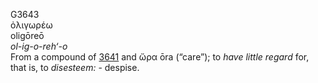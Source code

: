 <body>
  <p>G3643<br>  ὀλιγωρέω  <br> oligōreō  <br><i>ol-ig-o-reh‘-o </i><br>From a compound of <a href="g3641.htm">3641</a> and   ὤρα    ōra   (“care”); to <i>have</i> <i>little</i> <i>regard</i> for, that is, to <i>disesteem:</i> - despise.<br></p>
 </body>